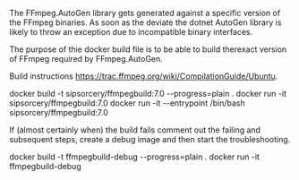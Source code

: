 The FFmpeg.AutoGen library gets generated against a specific version of the FFmpeg binaries. As soon as the deviate the dotnet AutoGen library is likely to throw an exception due to incompatible binary interfaces.

The purpose of thie docker build file is to be able to build therexact version of FFmpeg required by FFmpeg.AutoGen.

Build instructions https://trac.ffmpeg.org/wiki/CompilationGuide/Ubuntu.

docker build -t sipsorcery/ffmpegbuild:7.0 --progress=plain .
docker run -it sipsorcery/ffmpegbuild:7.0
docker run -it --entrypoint /bin/bash sipsorcery/ffmpegbuild:7.0

If (almost certainly when) the build fails comment out the failing and subsequent steps, create a debug image and then start the troubleshooting.

docker build -t ffmpegbuild-debug --progress=plain .
docker run -it ffmpegbuild-debug